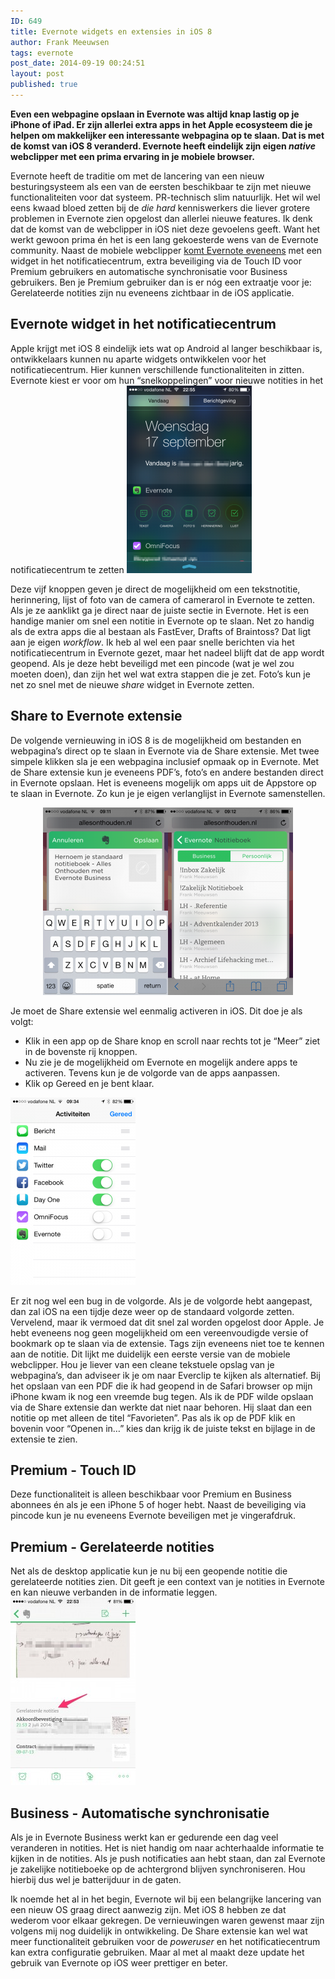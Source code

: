 ```yaml
---
ID: 649
title: Evernote widgets en extensies in iOS 8
author: Frank Meeuwsen
tags: evernote
post_date: 2014-09-19 00:24:51
layout: post
published: true
---
```

<strong>Even een webpagine opslaan in Evernote was altijd knap lastig op je iPhone of iPad. Er zijn allerlei extra apps in het Apple ecosysteem die je helpen om makkelijker een interessante webpagina op te slaan. Dat is met de komst van iOS 8 veranderd. Evernote heeft eindelijk zijn eigen <em>native</em> webclipper met een prima ervaring in je mobiele browser.</strong>

<!--more-->

Evernote heeft de traditie om met de lancering van een nieuw besturingsysteem als een van de eersten beschikbaar te zijn met nieuwe functionaliteiten voor dat systeem. PR-technisch slim natuurlijk. Het wil wel eens kwaad bloed zetten bij de <em>die hard</em> kenniswerkers die liever grotere problemen in Evernote zien opgelost dan allerlei nieuwe features.
Ik denk dat de komst van de webclipper in iOS niet deze gevoelens geeft. Want het werkt gewoon prima én het is een lang gekoesterde wens van de Evernote community. Naast de mobiele webclipper <a href="http://blog.evernote.com/blog/2014/09/17/new-evernote-ios-8-web-clipping-quick-notes/">komt Evernote eveneens</a> met een widget in het notificatiecentrum, extra beveiliging via de Touch ID voor Premium gebruikers en automatische synchronisatie voor Business gebruikers. Ben je Premium gebruiker dan is er nóg een extraatje voor je: Gerelateerde notities zijn nu eveneens zichtbaar in de iOS applicatie.
<h2 id="evernotewidgetinhetnotificatiecentrum">Evernote widget in het notificatiecentrum</h2>
Apple krijgt met iOS 8 eindelijk iets wat op Android al langer beschikbaar is, ontwikkelaars kunnen nu aparte widgets ontwikkelen voor het notificatiecentrum. Hier kunnen verschillende functionaliteiten in zitten. Evernote kiest er voor om hun “snelkoppelingen” voor nieuwe notities in het notificatiecentrum te zetten

<img class="aligncenter size-medium wp-image-651" src="/images/2014/09/notificationcentre-200x300.png" alt="notificationcentre" width="200" height="300" />

Deze vijf knoppen geven je direct de mogelijkheid om een tekstnotitie, herinnering, lijst of foto van de camera of camerarol in Evernote te zetten. Als je ze aanklikt ga je direct naar de juiste sectie in Evernote. Het is een handige manier om snel een notitie in Evernote op te slaan. Net zo handig als de extra apps die al bestaan als FastEver, Drafts of Braintoss? Dat ligt aan je eigen <em>workflow</em>. Ik heb al wel een paar snelle berichten via het notificatiecentrum in Evernote gezet, maar het nadeel blijft dat de app wordt geopend. Als je deze hebt beveiligd met een pincode (wat je wel zou moeten doen), dan zijn het wel wat extra stappen die je zet. Foto’s kun je net zo snel met de nieuwe <em>share</em> widget in Evernote zetten.
<h2 id="sharetoevernoteextensie">Share to Evernote extensie</h2>
De volgende vernieuwing in iOS 8 is de mogelijkheid om bestanden en webpagina’s direct op te slaan in Evernote via de Share extensie. Met twee simpele klikken sla je een webpagina inclusief opmaak op in Evernote. Met de Share extensie kun je eveneens PDF’s, foto’s en andere bestanden direct in Evernote opslaan. Het is eveneens mogelijk om apps uit de Appstore op te slaan in Evernote. Zo kun je je eigen verlanglijst in Evernote samenstellen.
<p style="text-align: center;"><img class="alignnone wp-image-652 size-medium" src="/images/2014/09/Evernote-Camera-Roll-20140918-092309-200x300.png" alt="Evernote Camera Roll 20140918 092309" width="200" height="300" /><img class="alignnone wp-image-653 size-medium" src="/images/2014/09/Evernote-Camera-Roll-20140918-092311-200x300.png" alt="Evernote Camera Roll 20140918 092311" width="200" height="300" /></p>
Je moet de Share extensie wel eenmalig activeren in iOS. Dit doe je als volgt:
<ul>
	<li>Klik in een app op de Share knop en scroll naar rechts tot je “Meer” ziet in de bovenste rij knoppen.</li>
	<li>Nu zie je de mogelijkheid om Evernote en mogelijk andere apps te activeren. Tevens kun je de volgorde van de apps aanpassen.</li>
	<li>Klik op Gereed en je bent klaar.</li>
</ul>
<img class="aligncenter size-medium wp-image-656" src="/images/2014/09/SettingsiOS8extensie-200x300.png" alt="SettingsiOS8extensie" width="200" height="300" />

Er zit nog wel een bug in de volgorde. Als je de volgorde hebt aangepast, dan zal iOS na een tijdje deze weer op de standaard volgorde zetten. Vervelend, maar ik vermoed dat dit snel zal worden opgelost door Apple.
Je hebt eveneens nog geen mogelijkheid om een vereenvoudigde versie of bookmark op te slaan via de extensie. Tags zijn eveneens niet toe te kennen aan de notitie. Dit lijkt me duidelijk een eerste versie van de mobiele webclipper. Hou je liever van een cleane tekstuele opslag van je webpagina’s, dan adviseer ik je om naar Everclip te kijken als alternatief.
Bij het opslaan van een PDF die ik had geopend in de Safari browser op mijn iPhone kwam ik nog een vreemde bug tegen. Als ik de PDF wilde opslaan via de Share extensie dan werkte dat niet naar behoren. Hij slaat dan een notitie op met alleen de titel “Favorieten”. Pas als ik op de PDF klik en bovenin voor “Openen in…” kies dan krijg ik de juiste tekst en bijlage in de extensie te zien.
<h2 id="premium-touchid">Premium - Touch ID</h2>
Deze functionaliteit is alleen beschikbaar voor Premium en Business abonnees én als je een iPhone 5 of hoger hebt. Naast de beveiliging via pincode kun je nu eveneens Evernote beveiligen met je vingerafdruk.
<h2 id="premium-gerelateerdenotities">Premium - Gerelateerde notities</h2>
Net als de desktop applicatie kun je nu bij een geopende notitie die gerelateerde notities zien. Dit geeft je een context van je notities in Evernote en kan nieuwe verbanden in de informatie leggen.

<img class="aligncenter size-medium wp-image-650" src="/images/2014/09/related-200x300.jpg" alt="related" width="200" height="300" />
<h2 id="business-automatischesynchronisatie">Business - Automatische synchronisatie</h2>
Als je in Evernote Business werkt kan er gedurende een dag veel veranderen in notities. Het is niet handig om naar achterhaalde informatie te kijken in de notities. Als je push notificaties aan hebt staan, dan zal Evernote je zakelijke notitieboeke op de achtergrond blijven synchroniseren. Hou hierbij dus wel je batterijduur in de gaten.

Ik noemde het al in het begin, Evernote wil bij een belangrijke lancering van een nieuw OS graag direct aanwezig zijn. Met iOS 8 hebben ze dat wederom voor elkaar gekregen. De vernieuwingen waren gewenst maar zijn volgens mij nog duidelijk in ontwikkeling. De Share extensie kan wel wat meer functionaliteit gebruiken voor de <em>poweruser</em> en het notificatiecentrum kan extra configuratie gebruiken. Maar al met al maakt deze update het gebruik van Evernote op iOS weer prettiger en beter.
